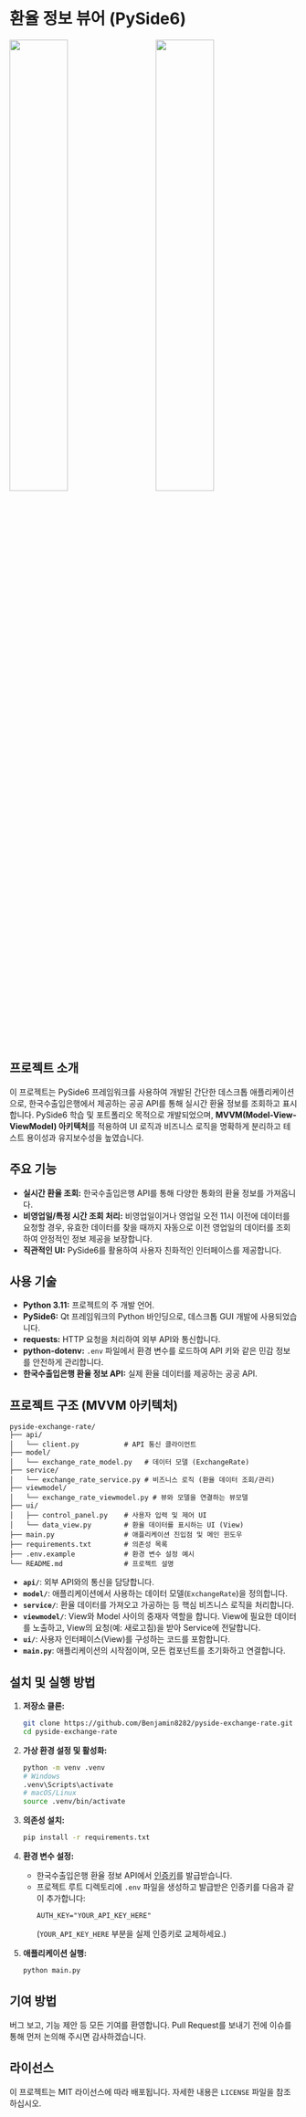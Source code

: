 # 환율 정보 뷰어 (PySide6)

<p float="left">
  <img src="https://github.com/user-attachments/assets/a677ffdb-82e6-40fe-85e7-4f5fa1894bdb" width="45%" style="margin-right:5%" />
  <img src="https://github.com/user-attachments/assets/69e0152f-cc13-45d1-96db-70f76f1ad67f" width="45%" />
</p>

## 프로젝트 소개

이 프로젝트는 PySide6 프레임워크를 사용하여 개발된 간단한 데스크톱 애플리케이션으로, 한국수출입은행에서 제공하는 공공 API를 통해 실시간 환율 정보를 조회하고 표시합니다. PySide6 학습 및 포트폴리오 목적으로 개발되었으며, **MVVM(Model-View-ViewModel) 아키텍처**를 적용하여 UI 로직과 비즈니스 로직을 명확하게 분리하고 테스트 용이성과 유지보수성을 높였습니다.

## 주요 기능

*   **실시간 환율 조회:** 한국수출입은행 API를 통해 다양한 통화의 환율 정보를 가져옵니다.
*   **비영업일/특정 시간 조회 처리:** 비영업일이거나 영업일 오전 11시 이전에 데이터를 요청할 경우, 유효한 데이터를 찾을 때까지 자동으로 이전 영업일의 데이터를 조회하여 안정적인 정보 제공을 보장합니다.
*   **직관적인 UI:** PySide6를 활용하여 사용자 친화적인 인터페이스를 제공합니다.

## 사용 기술

*   **Python 3.11:** 프로젝트의 주 개발 언어.
*   **PySide6:** Qt 프레임워크의 Python 바인딩으로, 데스크톱 GUI 개발에 사용되었습니다.
*   **requests:** HTTP 요청을 처리하여 외부 API와 통신합니다.
*   **python-dotenv:** `.env` 파일에서 환경 변수를 로드하여 API 키와 같은 민감 정보를 안전하게 관리합니다.
*   **한국수출입은행 환율 정보 API:** 실제 환율 데이터를 제공하는 공공 API.

## 프로젝트 구조 (MVVM 아키텍처)

```
pyside-exchange-rate/
├── api/
│   └── client.py           # API 통신 클라이언트
├── model/
│   └── exchange_rate_model.py   # 데이터 모델 (ExchangeRate)
├── service/
│   └── exchange_rate_service.py # 비즈니스 로직 (환율 데이터 조회/관리)
├── viewmodel/
│   └── exchange_rate_viewmodel.py # 뷰와 모델을 연결하는 뷰모델
├── ui/
│   ├── control_panel.py    # 사용자 입력 및 제어 UI
│   └── data_view.py        # 환율 데이터를 표시하는 UI (View)
├── main.py                 # 애플리케이션 진입점 및 메인 윈도우
├── requirements.txt        # 의존성 목록
├── .env.example            # 환경 변수 설정 예시
└── README.md               # 프로젝트 설명
```

*   **`api/`**: 외부 API와의 통신을 담당합니다.
*   **`model/`**: 애플리케이션에서 사용하는 데이터 모델(`ExchangeRate`)을 정의합니다.
*   **`service/`**: 환율 데이터를 가져오고 가공하는 등 핵심 비즈니스 로직을 처리합니다.
*   **`viewmodel/`**: View와 Model 사이의 중재자 역할을 합니다. View에 필요한 데이터를 노출하고, View의 요청(예: 새로고침)을 받아 Service에 전달합니다.
*   **`ui/`**: 사용자 인터페이스(View)를 구성하는 코드를 포함합니다.
*   **`main.py`**: 애플리케이션의 시작점이며, 모든 컴포넌트를 초기화하고 연결합니다.

## 설치 및 실행 방법

1.  **저장소 클론:**
    ```bash
    git clone https://github.com/Benjamin8282/pyside-exchange-rate.git
    cd pyside-exchange-rate
    ```

2.  **가상 환경 설정 및 활성화:**
    ```bash
    python -m venv .venv
    # Windows
    .venv\Scripts\activate
    # macOS/Linux
    source .venv/bin/activate
    ```

3.  **의존성 설치:**
    ```bash
    pip install -r requirements.txt
    ```

4.  **환경 변수 설정:**
    *   한국수출입은행 환율 정보 API에서 [인증키](https://www.koreaexim.go.kr/ir/HPHKIR020M01?apino=2&viewtype=C&searchselect=&searchword=)를 발급받습니다.
    *   프로젝트 루트 디렉토리에 `.env` 파일을 생성하고 발급받은 인증키를 다음과 같이 추가합니다:
        ```
        AUTH_KEY="YOUR_API_KEY_HERE"
        ```
        (`YOUR_API_KEY_HERE` 부분을 실제 인증키로 교체하세요.)

5.  **애플리케이션 실행:**
    ```bash
    python main.py
    ```

## 기여 방법

버그 보고, 기능 제안 등 모든 기여를 환영합니다. Pull Request를 보내기 전에 이슈를 통해 먼저 논의해 주시면 감사하겠습니다.

## 라이선스

이 프로젝트는 MIT 라이선스에 따라 배포됩니다. 자세한 내용은 `LICENSE` 파일을 참조하십시오.
